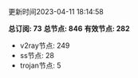 更新时间2023-04-11 18:14:58

**总订阅: 73**
**总节点: 846**
**有效节点: 282**
- v2ray节点: 249
- ss节点: 28
- trojan节点: 5
